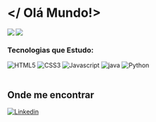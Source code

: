 # </ Olá Mundo!>

<div>

<img rigth="170cm" align="left" src= "https://github-readme-stats.vercel.app/api?username=PriscilaRodriguess&theme=radical&show_icons=true"/>

<img rigth= "150cm" align="rigth" src= "https://github-readme-stats.vercel.app/api/top-langs/?username=PriscilaRodriguess&layout=compact&langs_count=16&theme=radical"/>

</div>

<div>

<h3>Tecnologias que Estudo:</h3>

<img alt="HTML5"  src="https://img.shields.io/badge/HTML5-E34F26?style=for-the-badge&logo=html5&logoColor=white"/>
<img alt="CSS3"  src="https://img.shields.io/badge/CSS3-1572B6?style=for-the-badge&logo=css3&logoColor=white"/>
<img alt="Javascript"  src="https://img.shields.io/badge/JavaScript-F7DF1E?style=for-the-badge&logo=javascript&logoColor=black"/>
<img alt="java" src="https://img.shields.io/badge/Java-ED8B00?style=for-the-badge&logo=java&logoColor=white"/>
<img alt="Python"  src="https://img.shields.io/badge/Python-14354C?style=for-the-badge&logo=python&logoColor=white"/>


</div><br/>

## Onde me encontrar

[![Linkedin](https://img.shields.io/badge/LinkedIn-0077B5?style=for-the-badge&logo=linkedin&logoColor=white)](https://www.linkedin.com/in/priscila-rodrigues-abb967221/)

